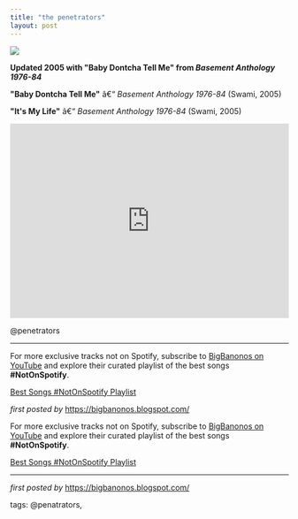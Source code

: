 ```yaml
---
title: "the penetrators"
layout: post
---
```

 <!-- Penetrators -->
<img src="https://i.scdn.co/image/ab67616d00001e02039cc79fef70b4520f708e62" /> <p><strong>Updated 2005 with "Baby Dontcha Tell Me" from <em>Basement Anthology 1976-84</em></strong></p> <p><strong>"Baby Dontcha Tell Me"</strong> â€“ <em>Basement Anthology 1976-84</em> (Swami, 2005)</p>
<p><strong>"It's My Life"</strong> â€“ <em>Basement Anthology 1976-84</em> (Swami, 2005)</p> <iframe src="https://open.spotify.com/embed/playlist/0WpQSj3xcIZmTrZj2FTNEj?utm_source=generator" width="100%" height="352" frameBorder="0" allowfullscreen="" allow="autoplay; clipboard-write; encrypted-media; fullscreen; picture-in-picture" loading="lazy"></iframe> <p>@penetrators</p> <hr /> <!-- Footer -->
<p>For more exclusive tracks not on Spotify, subscribe to <a href="https://www.youtube.com/@BigBanonos" target="_blank">BigBanonos on YouTube</a> and explore their curated playlist of the best songs <strong>#NotOnSpotify</strong>.</p> <p><a href="https://www.youtube.com/playlist?list=PLtuNtuTatqI0kFahUCbtbfenC_ET5O_tr" target="_blank">Best Songs #NotOnSpotify Playlist</a></p> <p><em>first posted by</em> <a href="https://bigbanonos.blogspot.com/" rel="noopener" target="_new">https://bigbanonos.blogspot.com/</a></p>

<!--Subscribe and Playlist Links-->
<div>
    <p>For more exclusive tracks not on Spotify, subscribe to <a href="https://www.youtube.com/@BigBanonos" target="_blank">BigBanonos on YouTube</a> and explore their curated playlist of the best songs <strong>#NotOnSpotify</strong>.</p>
    <p><a href="https://www.youtube.com/playlist?list=PLtuNtuTatqI0kFahUCbtbfenC_ET5O_tr" target="_blank">Best Songs #NotOnSpotify Playlist<br /></a></p></div>

<hr />

<p><em>first posted by</em> <a href="https://bigbanonos.blogspot.com/" rel="noopener" target="_new">https://bigbanonos.blogspot.com/</a></p>

<p>tags: @penatrators,</p>

